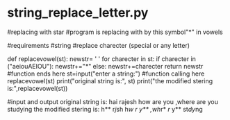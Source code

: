 # string_replace_letter.py
#replacing with star 
#program is replacing with by this symbol"*" in vowels

#requirements
#string
#replace charecter (special or any letter)


def replacevowel(st):
    newstr= ' '
    for charecter in st:
        if charecter in ("aeiouAEIOU"):
            newstr+="*"
        else:
            newstr+=charecter
    return newstr
#function ends here
st=input("enter a string:")
#function calling here
replacevowel(st)
print("original string is:", st)
print("the modified stering is:",replacevowel(st))

#input and output
original string is: hai rajesh how are you ,where are you studying
the modified stering is:  h** r*j*sh h*w *r* y** ,wh*r* *r* y** st*dy*ng



